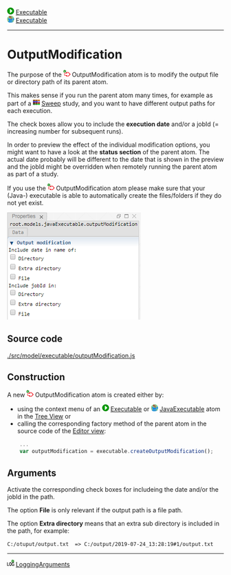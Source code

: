 ![](../../../../icons/run.png) [Executable](./executable.md)<br>
![](../../../../icons/java.png) [Executable](./javaExecutable.md)

----

# OutputModification

The purpose of the ![](../../../../icons/outputModification.png) OutputModification atom is to modify the output file or directory path of its parent atom.

This makes sense if you run the parent atom many times, for example as part of a ![](../../../../icons/sweep.png) [Sweep](../../study/sweep/sweep.md) study, and you want to have different output paths for each execution.

The check boxes allow you to include the **execution date** and/or a jobId (= increasing number for subsequent runs). 

In order to preview the effect of the individual modification options, you might want to have a look at the **status section** of the parent atom. The actual date probably will be different to the date that is shown in the preview and the jobId might be overridden when remotely running the parent atom as part of a study.  

If you use the ![](../../../../icons/outputModification.png) OutputModification atom please make sure that your (Java-) executable is able to automatically create the files/folders if they do not yet exist.

![](../../../images/output_modification.png)

## Source code

[./src/model/executable/outputModification.js](../../../../src/model/executable/outputModification.js)

## Construction
		
A new ![](../../../../icons/outputModification.png) OutputModification atom is created either by: 

* using the context menu of an ![](../../../../icons/run.png) [Executable](./executable.md) or ![](../../../../icons/java.png) [JavaExecutable](./javaExecutable.md) atom in the [Tree View](../../../views/treeView.md) or
* calling the corresponding factory method of the parent atom in the source code of the [Editor view](../../../views/editorView.md):

```javascript
    ...
    var outputModification = executable.createOutputModification();	     
```

## Arguments

Activate the corresponding check boxes for includeing the date and/or the jobId in the path. 

The option **File** is only relevant if the output path is a file path.

The option **Extra directory** means that an extra sub directory is included in the path, for example:

```
C:/otuput/output.txt  => C:/output/2019-07-24_13:28:19#1/output.txt
```




----

![](../../../../icons/loggingArguments.png) [LoggingArguments](./loggingArguments.md)

